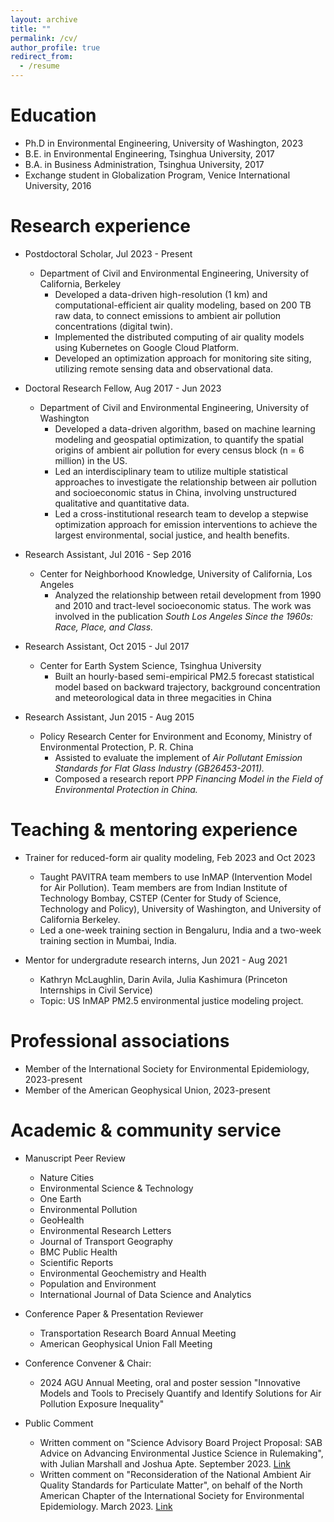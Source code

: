 ```yaml
---
layout: archive
title: ""
permalink: /cv/
author_profile: true
redirect_from:
  - /resume
---
```


Education
======
* Ph.D in Environmental Engineering, University of Washington, 2023
* B.E. in Environmental Engineering, Tsinghua University, 2017
* B.A. in Business Administration, Tsinghua University, 2017
* Exchange student in Globalization Program, Venice International University, 2016

Research experience
======
* Postdoctoral Scholar, Jul 2023 - Present
  * Department of Civil and Environmental Engineering, University of California, Berkeley
    * Developed a data-driven high-resolution (1 km) and computational-efficient air quality modeling, based on 200 TB raw data, to connect emissions to ambient air pollution concentrations (digital twin). 
    * Implemented the distributed computing of air quality models using Kubernetes on Google Cloud Platform.
    * Developed an optimization approach for monitoring site siting, utilizing remote sensing data and observational data.
 
* Doctoral Research Fellow, Aug 2017 - Jun 2023
  * Department of Civil and Environmental Engineering, University of Washington
    * Developed a data-driven algorithm, based on machine learning modeling and geospatial optimization, to quantify the spatial origins of ambient air pollution for every census block (n = 6 million) in the US.
    * Led an interdisciplinary team to utilize multiple statistical approaches to investigate the relationship between air pollution and socioeconomic status in China, involving unstructured qualitative and quantitative data.
    * Led a cross-institutional research team to develop a stepwise optimization approach for emission interventions to achieve the largest environmental, social justice, and health benefits. 


* Research Assistant, Jul 2016 - Sep 2016
  * Center for Neighborhood Knowledge, University of California, Los Angeles
    * Analyzed the relationship between retail development from 1990 and 2010 and tract-level socioeconomic status. The work was involved in the publication <em>South Los Angeles Since the 1960s: Race, Place, and Class.</em>

* Research Assistant, Oct 2015 - Jul 2017
  * Center for Earth System Science, Tsinghua University 
    * Built an hourly-based semi-empirical PM2.5 forecast statistical model based on backward trajectory, background concentration and meteorological data in three megacities in China

* Research Assistant, Jun 2015 - Aug 2015
  * Policy Research Center for Environment and Economy, Ministry of Environmental Protection, P. R. China
    * Assisted to evaluate the implement of <em>Air Pollutant Emission Standards for Flat Glass Industry (GB26453-2011).</em>
    * Composed a research report <em>PPP Financing Model in the Field of Environmental Protection in China.</em>
    
Teaching & mentoring experience
======
* Trainer for reduced-form air quality modeling, Feb 2023 and Oct 2023
  * Taught PAVITRA team members to use InMAP (Intervention Model for Air Pollution). Team members are from Indian Institute of Technology Bombay, CSTEP (Center for Study of Science, Technology and Policy), University of Washington, and University of California Berkeley.
  * Led a one-week training section in Bengaluru, India and a two-week training section in Mumbai, India.

* Mentor for undergradute research interns, Jun 2021 - Aug 2021
  * Kathryn McLaughlin, Darin Avila, Julia Kashimura (Princeton Internships in Civil Service)
  * Topic: US InMAP PM2.5 environmental justice modeling project. 

Professional associations
======
* Member of the International Society for Environmental Epidemiology, 2023-present
* Member of the American Geophysical Union, 2023-present

Academic & community service
======
* Manuscript Peer Review
  * Nature Cities
  * Environmental Science & Technology
  * One Earth
  * Environmental Pollution
  * GeoHealth
  * Environmental Research Letters
  * Journal of Transport Geography
  * BMC Public Health
  * Scientific Reports
  * Environmental Geochemistry and Health
  * Population and Environment
  * International Journal of Data Science and Analytics



* Conference Paper & Presentation Reviewer
  * Transportation Research Board Annual Meeting
  * American Geophysical Union Fall Meeting

* Conference Convener & Chair:
  * 2024 AGU Annual Meeting, oral and poster session "Innovative Models and Tools to Precisely Quantify and Identify Solutions for Air Pollution Exposure Inequality"

* Public Comment
  * Written comment on "Science Advisory Board Project Proposal: SAB Advice on Advancing Environmental Justice Science in Rulemaking", with Julian Marshall and Joshua Apte. September 2023. [Link](https://sab.epa.gov/ords/sab/r/sab_apex/sab/meeting?p19_id=1009&clear=19&session=6395161657326)
  * Written comment on "Reconsideration of the National Ambient Air Quality Standards for Particulate Matter", on behalf of the North American Chapter of the International Society for Environmental Epidemiology. March 2023. [Link](https://isee-northamerica.github.io/isee-nac/policy.html)

